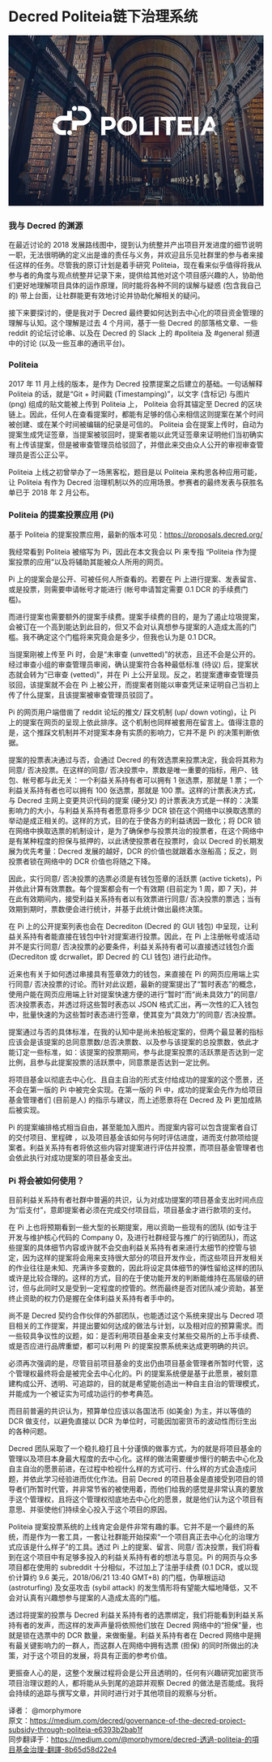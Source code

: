 # Decred Politeia链下治理系统

![Politea](img/Politeia/img1.jpg "Politea")

### 我与 Decred 的渊源

在最近讨论的 2018 发展路线图中，提到认为统整并产出项目开发进度的细节说明一职，无法很明确的定义出是谁的责任与义务，并欢迎且乐见社群里的参与者来接任这样的任务。尽管我的原订计划是着手研究 Politeia，现在看来似乎值得将我从参与者的角度与观点统整并记录下来，提供给其他对这个项目感兴趣的人，协助他们更好地理解项目具体的运作原理，同时能将各种不同的误解与疑惑 (包含我自己的) 带上台面，让社群能更有效地讨论并协助化解相关的疑问。

接下来要探讨的，便是我对于 Decred 最终要如何达到去中心化的项目资金管理的理解与认知。这个理解是过去 4 个月间，基于一些 Decred 的部落格文章、一些 reddit 的论坛讨论串、以及在 Decred 的 Slack 上的 #politeia 及 #general 频道中的讨论 (以及一些互串的通讯平台)。

### Politeia

2017 年 11 月上线的版本，是作为 Decred 投票提案之后建立的基础。一句话解释 Politeia 的话，就是“Git + 时间戳 (Timestamping)”，以文字 (含标记) 与图片 (png) 组成的贴文能被上传到 Politeia 上， Politeia 会将其锚定至 Decred 的区块链上。因此，任何人在查看提案时，都能有足够的信心来相信这则提案在某个时间被创建、或在某个时间被编辑的纪录是可信的。 Politeia 会在提案上传时，自动为提案生成凭证签章，当提案被驳回时，提案者能以此凭证签章来证明他们当初确实有上传该提案，但是被审查管理员给驳回了，并借此来交由众人公开的审视审查管理员是否公正公平。

Politeia 上线之初曾举办了一场黑客松，题目是以 Politeia 来构思各种应用可能，让 Politeia 有作为 Decred 治理机制以外的应用场景。参赛者的最终发表与获胜名单已于 2018 年 2 月公布。

### Politeia 的提案投票应用 (Pi)

基于 Politeia 的提案投票应用，最新的版本可见：https://proposals.decred.org/

我经常看到 Politeia 被缩写为 Pi，因此在本文我会以 Pi 来专指 “Politeia 作为提案投票的应用”以及将辅助其能被众人所用的网页。

Pi 上的提案会是公开、可被任何人所查看的。若要在 Pi 上进行提案、发表留言、或是投票，则需要申请帐号才能进行 (帐号申请暂定需要 0.1 DCR 的手续费门槛)。

而进行提案也需要额外的提案手续费。提案手续费的目的，是为了遏止垃圾提案，会被订在一个高到能达到此目的，但又不会对认真想参与提案的人造成太高的门槛。我不确定这个门槛将来究竟会是多少，但我也认为是 0.1 DCR。

当提案刚被上传至 Pi 时，会是“未审查 (unvetted)”的状态，且还不会是公开的。经过审查小组的审查管理员审阅，确认提案符合各种最低标准 (待议) 后，提案状态就会转为“已审查 (vetted)”，并在 Pi 上公开呈现。反之，若提案遭审查管理员驳回，该提案就不会在 Pi 上被公开，而提案者则能以审查凭证来证明自己当初上传了什么提案，且该提案被审查管理员驳回了。

Pi 的网页用户端借凿了 reddit 论坛的推文/ 踩文机制 (up/ down voting)，让 Pi 上的提案在网页的呈现上依此排序。这个机制也同样被套用在留言上。值得注意的是，这个推踩文机制并不对提案本身有实质的影响力，它并不是 Pi 的决策判断依据。

提案的投票表决通过与否，会通过 Decred 的有效选票来投票决定，我会将其称为同意/ 否决投票。在这样的同意/ 否决投票中，票数是唯一重要的指标，用户、钱包、帐号都与此无关：一个利益关系持有者可以拥有 1 张选票，那就是 1 票；一个利益关系持有者也可以拥有 100 张选票，那就是 100 票。这样的计票表决方式，与 Decred 主网上变更共识代码的提案 (硬分叉) 的计票表决方式是一样的：决策影响力的大小，与利益关系持有者愿意将多少 DCR 锁在这个网络中以换取选票的举动是成正相关的。这样的方式，目的在于使各方的利益诱因一致化；将 DCR 锁在网络中换取选票的机制设计，是为了确保参与投票共治的投票者，在这个网络中是有某种程度的担保与抵押的，以此诱使投票者在投票时，会以 Decred 的长期发展为优先考量：Decred 发展的越好，DCR 的价值也就跟着水涨船高；反之，则投票者锁在网络中的 DCR 价值也将随之下降。

因此，实行同意/ 否决投票的选票必须是有钱包签章的活跃票 (active tickets)，Pi 并依此计算有效票数。每个提案都会有一个有效期 (目前定为 1 周，即 7 天)，并在此有效期间内，接受利益关系持有者以有效票进行同意/ 否决投票的票选；当有效期到期时，票数便会进行统计，并基于此统计做出最终决策。

在 Pi 上的公开提案列表也会在 Decrediton (Decred 的 GUI 钱包) 中呈现，让利益关系持有者能直接在钱包中针对提案进行投票。因此，在 Pi 上注册帐号或活动并不是实行同意/ 否决投票的必要条件，利益关系持有者可以直接透过钱包介面 (Decrediton 或 dcrwallet，即 Decred 的 CLI 钱包) 进行此动作。

近来也有关于如何透过串接具有签章效力的钱包，来直接在 Pi 的网页应用端上实行同意/ 否决投票的讨论。而针对此议题，最新的提案提出了“暂时表态”的概念，使用户能在网页应用端上针对提案快速方便的进行“暂时”而“尚未具效力”的同意/ 否决投票表态，并透过将这些暂时表态以 JSON 格式汇出，再一次性的汇入钱包中，批量快速的为这些暂时表态进行签章，使其变为“具效力”的同意/ 否决投票。

提案通过与否的具体标准，在我的认知中是尚未拍板定案的，但两个最显著的指标应该会是该提案的总同意票数/总否决票数、以及参与该提案的总投票数，依此才能订定一些标准，如：该提案的投票期间，参与此提案投票的活跃票是否达到一定比例，且参与此提案投票的活跃票中，同意票是否达到一定比例。

将项目基金以彻底去中心化、且自主自治的形式支付给成功的提案的这个愿景，还不会在第一版的 Pi 中被完全实现。在第一版的 Pi 中，成功的提案会先作为给项目基金管理者们 (目前是人) 的指示与建议，而上述愿景将在 Decred 及 Pi 更加成熟后被实现。

Pi 的提案编排格式相当自由，甚至能加入图片。而提案内容可以包含提案者自订的交付项目、里程碑 ，以及项目基金该如何与何时评估进度，进而支付款项给提案者。利益关系持有者将依这些内容对提案进行评估并投票，而项目基金管理者也会依此执行对成功提案的项目基金支出。

### Pi 将会被如何使用？

目前利益关系持有者社群中普遍的共识，认为对成功提案的项目基金支出时间点应为“后支付”，意即提案者必须在完成交付项目后，项目基金才进行款项的支付。

在 Pi 上也将预期看到一些大型的长期提案，用以资助一些现有的团队 (如专注于开发与维护核心代码的 Company 0，及进行社群经营与推广的行销团队)，而这些提案的具体细节内容或许就不会交由利益关系持有者来进行太细节的控管与锁定，因为这样的提案将会用来支持很大部分的项目开发作业，而这些项目开发相关的作业往往是未知、充满许多变数的，因此将设定具体细节的弹性留给这样的团队或许是比较合理的。这样的方式，目的在于使功能开发的判断能维持在高层级的研讨，但与此同时又是受到一定程度的控管的。然而最终是否对团队减少资助，甚至终止资助的权力仍是握在全体利益关系持有者手中的。

尚不是 Decred 契约合作伙伴的外部团队，也能透过这个系统来提出与 Decred 项目相关的工作提案，并提出要如何达成的做法与计划，以及相对应的预算需求。而一些较具争议性的议题，如：是否利用项目基金来支付某些交易所的上币手续费、或是否应进行品牌重塑，都可以利用 Pi 的提案投票系统来达成更明确的共识。

必须再次强调的是，尽管目前项目基金的支出仍由项目基金管理者所暂时代管，这个管理权最终将会是被完全去中心化的。Pi 的提案系统便是基于此愿景，被刻意建构成公开、透明、可追踪的，目的就是希望能创造出一种自主自治的管理模式，并能成为一个被证实为可成功运行的参考典范。

而目前普遍的共识认为，预算单位应该以各国法币 (如美金) 为主，并以等值的 DCR 做支付，以避免直接以 DCR 为单位时，可能因加密货币的波动性而衍生出的各种问题。

Decred 团队采取了一个稳扎稳打且十分谨慎的做事方式，为的就是将项目基金的管理以及项目本身最大程度的去中心化。这样的做法需要缓步慢行的朝去中心化及自主自治的愿景前进，在过程中检视什么样的方式可行、什么样的方式会造成问题，并依此学习经验进而优化作法。目前 Decred 的项目基金是直接受到项目的领导者们所暂时代管，并非常节省的被使用着，而他们给我的感觉是非常认真的要放手这个管理权，且将这个管理权彻底地去中心化的愿景，就是他们认为这个项目有意思、并驱使他们持续全心投入于这个项目的原因。

Politeia 提案投票系统的上线肯定会是件非常有趣的事。它并不是一个最终的系统，而是作为一套工具，一套让社群能开始探索“一个项目真正去中心化的治理方式应该是什么样子”的工具。透过 Pi 上的提案、留言、同意/ 否决投票，我们将看到在这个项目中有足够多投入的利益关系持有者的想法与意见。Pi 的网页与众多项目都在使用的 subreddit 十分相似，不过加上了注册手续费 (0.1 DCR，或以现价计算约 9.6 美元，2018/06/21 13:40 GMT+8) 的门槛，伪草根运动 (astroturfing) 及女巫攻击 (sybil attack) 的发生情形将有望能大幅地降低，又不会对认真有兴趣想参与提案的人造成太高的门槛。

透过将提案的投票与 Decred 利益关系持有者的选票绑定，我们将能看到利益关系持有者的发声，而这样的发声声量将依照他们放在 Decred 网络中的“担保”量，也就是锁在选票中的 DCR 数量，来做衡量。利益关系持有者在 Decred 网络中是拥有最关键影响力的一群人，而这群人在网络中拥有选票 (担保) 的同时所做出的决策，对于这个项目的发展，将具有正面的参考价值。

更振奋人心的是，这整个发展过程将会是公开且透明的，任何有兴趣研究加密货币项目治理议题的人，都将能从头到尾的追踪并观察 Decred 的做法是否能成。我将会持续的追踪与撰写文章，并同时进行对于其他项目的观察与分析。


译者： @morphymore <br/>
原文：https://medium.com/decred/governance-of-the-decred-project-subsidy-through-politeia-e6393b2bab1f<br/>
同步翻译于：https://medium.com/@morphymore/decred-透過-politeia-的項目基金治理-翻譯-8b65d58d22e4
